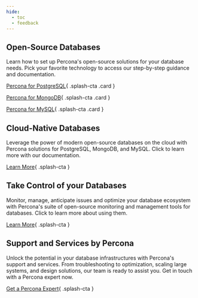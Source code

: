 ```yaml
---
hide:
  - toc
  - feedback
---
```

<link rel="stylesheet" type="text/css" href="/css/landing.css" />
<main class="landing" markdown>
<section class="splash framed" markdown>

# Open-Source Databases

Learn how to set up Percona's open-source solutions for your database needs. Pick your favorite technology to access our step-by-step guidance and documentation.

[Percona for PostgreSQL](#){ .splash-cta .card }

[Percona for MongoDB](#){ .splash-cta .card }

[Percona for MySQL](#){ .splash-cta .card }

</section><section class="splash framed" markdown>

## Cloud-Native Databases

Leverage the power of modern open-source databases on the cloud with Percona solutions for PostgreSQL, MongoDB, and MySQL. Click to learn more with our documentation.

[Learn More](#){ .splash-cta }

</section><section class="splash framed" markdown>

## Take Control of your Databases

Monitor, manage, anticipate issues and optimize your database ecosystem with Percona's suite of open-source monitoring and management tools for databases. Click to learn more about using them.

[Learn More](#){ .splash-cta }

</section><section class="splash" markdown>

## Support and Services by Percona

Unlock the potential in your database infrastructures with Percona's support and services. From troubleshooting to optimization, scaling large systems, and design solutions, our team is ready to assist you. Get in touch with a Percona expert now.

[Get a Percona Expert](#){ .splash-cta }

</section>
</main>
